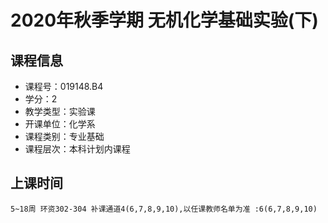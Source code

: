 # 2020年秋季学期 无机化学基础实验(下) 






## 课程信息

- 课程号：019148.B4
- 学分：2
- 教学类型：实验课
- 开课单位：化学系
- 课程类别：专业基础
- 课程层次：本科计划内课程

## 上课时间

```
5~18周 环资302-304 补课通道4(6,7,8,9,10),以任课教师名单为准 :6(6,7,8,9,10)
```

